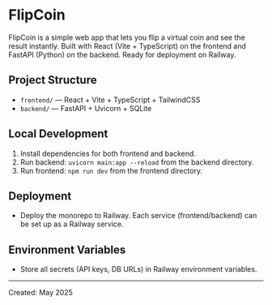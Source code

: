 # FlipCoin

FlipCoin is a simple web app that lets you flip a virtual coin and see the result instantly. Built with React (Vite + TypeScript) on the frontend and FastAPI (Python) on the backend. Ready for deployment on Railway.

## Project Structure

- `frontend/` — React + Vite + TypeScript + TailwindCSS
- `backend/` — FastAPI + Uvicorn + SQLite

## Local Development

1. Install dependencies for both frontend and backend.
2. Run backend: `uvicorn main:app --reload` from the backend directory.
3. Run frontend: `npm run dev` from the frontend directory.

## Deployment

- Deploy the monorepo to Railway. Each service (frontend/backend) can be set up as a Railway service.

## Environment Variables

- Store all secrets (API keys, DB URLs) in Railway environment variables.

---

Created: May 2025
